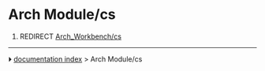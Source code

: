 # Arch Module/cs
1.  REDIRECT [Arch_Workbench/cs](Arch_Workbench/cs.md)



---
⏵ [documentation index](../README.md) > Arch Module/cs

